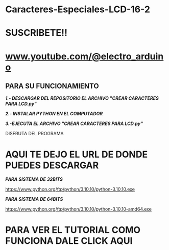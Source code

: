 # Caracteres-Especiales-LCD-16-2
# **SUSCRIBETE!!**
# www.youtube.com/@electro_arduino
## **PARA SU FUNCIONAMIENTO**

***1.- DESCARGAR DEL REPOSITORIO EL ARCHIVO "CREAR CARACTERES PARA LCD.py"***

***2.- INSTALAR PYTHON EN EL COMPUTADOR***

***3.-EJECUTA EL ARCHIVO "CREAR CARACTERES PARA LCD.py"***

DISFRUTA DEL PROGRAMA 

# **AQUI TE DEJO EL URL DE DONDE PUEDES DESCARGAR**

***PARA SISTEMA DE 32BITS***

https://www.python.org/ftp/python/3.10.10/python-3.10.10.exe

***PARA SISTEMA DE 64BITS***

https://www.python.org/ftp/python/3.10.10/python-3.10.10-amd64.exe




# **PARA VER EL TUTORIAL COMO FUNCIONA DALE CLICK AQUI**
